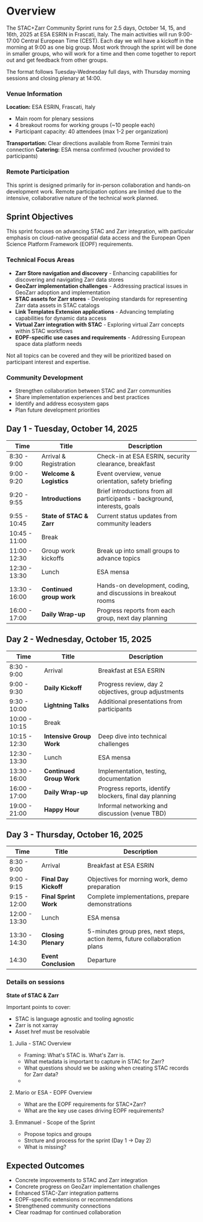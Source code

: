 # Overview

The STAC+Zarr Community Sprint runs for 2.5 days, October 14, 15, and 16th, 2025 at ESA ESRIN in Frascati, Italy. The main activities will run 9:00-17:00 Central European Time (CEST). Each day we will have a kickoff in the morning at 9:00 as one big group. Most work through the sprint will be done in smaller groups, who will work for a time and then come together to report out and get feedback from other groups.

The format follows Tuesday-Wednesday full days, with Thursday morning sessions and closing plenary at 14:00.

### Venue Information

**Location:** ESA ESRIN, Frascati, Italy

- Main room for plenary sessions
- 4 breakout rooms for working groups (~10 people each)
- Participant capacity: 40 attendees (max 1-2 per organization)

**Transportation:** Clear directions available from Rome Termini train connection
**Catering:** ESA mensa confirmed (voucher provided to participants)

### Remote Participation

This sprint is designed primarily for in-person collaboration and hands-on development work. Remote participation options are limited due to the intensive, collaborative nature of the technical work planned.

## Sprint Objectives

This sprint focuses on advancing STAC and Zarr integration, with particular emphasis on cloud-native geospatial data access and the European Open Science Platform Framework (EOPF) requirements.

### Technical Focus Areas

- **Zarr Store navigation and discovery** - Enhancing capabilities for discovering and navigating Zarr data stores
- **GeoZarr implementation challenges** - Addressing practical issues in GeoZarr adoption and implementation
- **STAC assets for Zarr stores** - Developing standards for representing Zarr data assets in STAC catalogs
- **Link Templates Extension applications** - Advancing templating capabilities for dynamic data access
- **Virtual Zarr integration with STAC** - Exploring virtual Zarr concepts within STAC workflows
- **EOPF-specific use cases and requirements** - Addressing European space data platform needs

Not all topics can be covered and they will be prioritized based on participant interest and expertise.

### Community Development

- Strengthen collaboration between STAC and Zarr communities
- Share implementation experiences and best practices
- Identify and address ecosystem gaps
- Plan future development priorities

## Day 1 - Tuesday, October 14, 2025

| **Time**      | **Title**                | **Description**                                                          |
| ------------- | ------------------------ | ------------------------------------------------------------------------ |
| 8:30 - 9:00   | Arrival & Registration   | Check-in at ESA ESRIN, security clearance, breakfast                     |
| 9:00 - 9:20   | **Welcome & Logistics**  | Event overview, venue orientation, safety briefing                       |
| 9:20 - 9:55   | **Introductions**        | Brief introductions from all participants - background, interests, goals |
| 9:55 - 10:45  | **State of STAC & Zarr** | Current status updates from community leaders                            |
| 10:45 - 11:00 | Break                    |                                                                          |
| 11:00 - 12:30 | Group work kickoffs      | Break up into small groups to advance topics                             |
| 12:30 - 13:30 | Lunch                    | ESA mensa                                                                |
| 13:30 - 16:00 | **Continued group work** | Hands-on development, coding, and discussions in breakout rooms          |
| 16:00 - 17:00 | **Daily Wrap-up**        | Progress reports from each group, next day planning                      |

## Day 2 - Wednesday, October 15, 2025

| **Time**      | **Title**                | **Description**                                         |
| ------------- | ------------------------ | ------------------------------------------------------- |
| 8:30 - 9:00   | Arrival                  | Breakfast at ESA ESRIN                                  |
| 9:00 - 9:30   | **Daily Kickoff**        | Progress review, day 2 objectives, group adjustments    |
| 9:30 - 10:00  | **Lightning Talks**      | Additional presentations from participants              |
| 10:00 - 10:15 | Break                    |                                                         |
| 10:15 - 12:30 | **Intensive Group Work** | Deep dive into technical challenges                     |
| 12:30 - 13:30 | Lunch                    | ESA mensa                                               |
| 13:30 - 16:00 | **Continued Group Work** | Implementation, testing, documentation                  |
| 16:00 - 17:00 | **Daily Wrap-up**        | Progress reports, identify blockers, final day planning |
| 19:00 - 21:00 | **Happy Hour**           | Informal networking and discussion (venue TBD)          |

## Day 3 - Thursday, October 16, 2025

| **Time**      | **Title**             | **Description**                                                            |
| ------------- | --------------------- | -------------------------------------------------------------------------- |
| 8:30 - 9:00   | Arrival               | Breakfast at ESA ESRIN                                                     |
| 9:00 - 9:15   | **Final Day Kickoff** | Objectives for morning work, demo preparation                              |
| 9:15 - 12:00  | **Final Sprint Work** | Complete implementations, prepare demonstrations                           |
| 12:00 - 13:30 | Lunch                 | ESA mensa                                                                  |
| 13:30 - 14:30 | **Closing Plenary**   | 5-minutes group pres, next steps, action items, future collaboration plans |
| 14:30         | **Event Conclusion**  | Departure                                                                  |

### Details on sessions

**State of STAC & Zarr**

Important points to cover:

- STAC is language agnostic and tooling agnostic
- Zarr is not xarray
- Asset href must be resolvable

1. Julia - STAC Overview
   - Framing: What's STAC is. What's Zarr is.
   - What metadata is important to capture in STAC for Zarr?
   - What questions should we be asking when creating STAC records for Zarr data?
   - 

2. Mario or ESA - EOPF Overview
   - What are the EOPF requirements for STAC+Zarr?
   - What are the key use cases driving EOPF requirements?

3. Emmanuel - Scope of the Sprint
   - Propose topics and groups
   - Strcture and process for the sprint (Day 1 -> Day 2)
   - What is missing?
  

## Expected Outcomes

- Concrete improvements to STAC and Zarr integration
- Concrete progress on GeoZarr implementation challenges
- Enhanced STAC-Zarr integration patterns
- EOPF-specific extensions or recommendations
- Strengthened community connections
- Clear roadmap for continued collaboration
